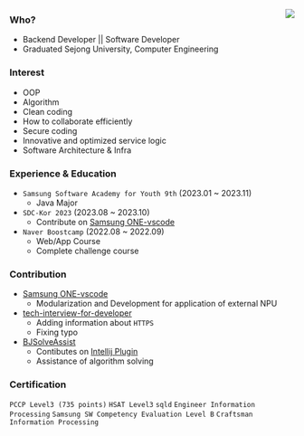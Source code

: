 <a target="_blank" href="https://solved.ac/profile/rlagusdnr120"><img align='right' src="http://mazassumnida.wtf/api/v2/generate_badge?boj=rlagusdnr120"></a>

### Who?
- Backend Developer || Software Developer
- Graduated Sejong University, Computer Engineering

### Interest
- OOP
- Algorithm
- Clean coding
- How to collaborate efficiently
- Secure coding
- Innovative and optimized service logic
- Software Architecture & Infra

### Experience & Education
- `Samsung Software Academy for Youth 9th` (2023.01 ~ 2023.11)
  - Java Major
- `SDC-Kor 2023` (2023.08 ~ 2023.10)
  - Contribute on [Samsung ONE-vscode](https://github.com/Samsung/ONE-vscode/issues/1621)
- `Naver Boostcamp` (2022.08 ~ 2022.09)
  - Web/App Course
  - Complete challenge course

### Contribution
- [Samsung ONE-vscode](https://github.com/Samsung/ONE-vscode/issues/1621)
  - Modularization and Development for application of external NPU
- [tech-interview-for-developer](https://github.com/gyoogle/tech-interview-for-developer/pull/160)
  - Adding information about `HTTPS`
  - Fixing typo
- [BJSolveAssist](https://github.com/Hyeon-Uk/BJSolveAssist)
  - Contibutes on [Intellij Plugin](https://plugins.jetbrains.com/plugin/23468-bjsolveassist)
  - Assistance of algorithm solving
 
### Certification
`PCCP Level3 (735 points)` `HSAT Level3` `sqld` `Engineer Information Processing` `Samsung SW Competency Evaluation Level B` `Craftsman Information Processing` 

